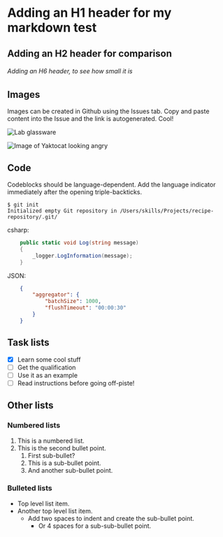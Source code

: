 # Adding an H1 header for my markdown test

## Adding an H2 header for comparison

###### Adding an H6 header, to see how small it is

## Images

Images can be created in Github using the Issues tab. Copy and paste content into the Issue and the link is autogenerated. Cool!

![Lab glassware](https://user-images.githubusercontent.com/118520930/219014242-c89a611e-4e80-4ce6-8f14-709000dda351.png)

![Image of Yaktocat looking angry](https://octodex.github.com/images/yaktocat.png)

## Code

Codeblocks should be language-dependent. Add the language indicator immediately after the opening triple-backticks.

```
$ git init
Initialized empty Git repository in /Users/skills/Projects/recipe-repository/.git/
```

csharp:

```csharp
    public static void Log(string message)
    {
        _logger.LogInformation(message);
    }
```

JSON:
```json
    {
        "aggregator": {
            "batchSize": 1000,
            "flushTimeout": "00:00:30"
        }
    }
```

## Task lists

- [x] Learn some cool stuff
- [ ] Get the qualification
- [ ] Use it as an example
- [ ] Read instructions before going off-piste!

## Other lists

### Numbered lists

1. This is a numbered list.
2. This is the second bullet point.
   1. First sub-bullet?
   1. This is a sub-bullet point.
   2. And another sub-bullet point.
     
### Bulleted lists

- Top level list item.
- Another top level list item.
  - Add two spaces to indent and create the sub-bullet point.
    - Or 4 spaces for a sub-sub-bullet point.
  
